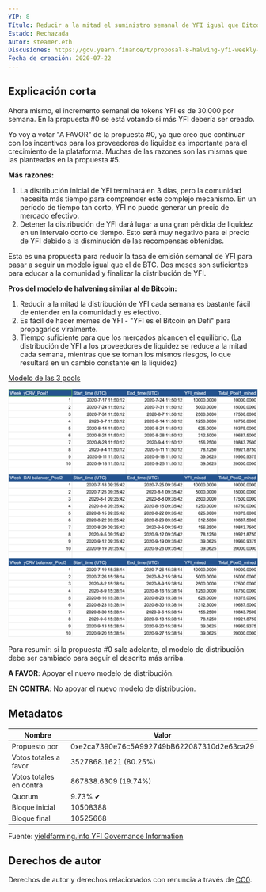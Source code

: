 ```yaml
---
YIP: 8
Título: Reducir a la mitad el suministro semanal de YFI igual que Bitcoin
Estado: Rechazada
Autor: steamer.eth
Discusiones: https://gov.yearn.finance/t/proposal-8-halving-yfi-weekly-supply-the-same-as-bitcoin/263/
Fecha de creación: 2020-07-22
---
```


## Explicación corta

Ahora mismo, el incremento semanal de tokens YFI es de 30.000 por semana. En la propuesta #0 se está votando si más YFI debería ser creado.

Yo voy a votar "A FAVOR" de la propuesta #0, ya que creo que continuar con los incentivos para los proveedores de liquidez es importante para el crecimiento de la plataforma. Muchas de las razones son las mismas que las planteadas en la propuesta #5.

**Más razones:**

1. La distribución inicial de YFI terminará en 3 días, pero la comunidad necesita más tiempo para comprender este complejo mecanismo. En un período de tiempo tan corto, YFI no puede generar un precio de mercado efectivo.
2. Detener la distribución de YFI dará lugar a una gran pérdida de liquidez en un intervalo corto de tiempo. Esto será muy negativo para el precio de YFI debido a la disminución de las recompensas obtenidas.

Esta es una propuesta para reducir la tasa de emisión semanal de YFI para pasar a seguir un modelo igual que el de BTC. Dos meses son suficientes para educar a la comunidad y finalizar la distribución de YFI.

**Pros del modelo de halvening similar al de Bitcoin:**

1. Reducir a la mitad la distribución de YFI cada semana es bastante fácil de entender en la comunidad y es efectivo.
2. Es fácil de hacer memes de YFI - "YFI es el Bitcoin en Defi" para propagarlos viralmente.
3. Tiempo suficiente para que los mercados alcancen el equilibrio. (La distribución de YFI a los proveedores de liquidez se reduce a la mitad cada semana, mientras que se toman los mismos riesgos, lo que resultará en un cambio constante en la liquidez)


[Modelo de las 3 pools](https://docs.google.com/spreadsheets/d/1ORG5UJUc2kKyjkemeskbpfpAfbDZ9Wk7GSEUc4RG2O0/edit?usp=sharing)

![Modelo](assets/yip8.png)

Para resumir: si la propuesta #0 sale adelante, el modelo de distribución debe ser cambiado para seguir el descrito más arriba.

**A FAVOR**: Apoyar el nuevo modelo de distribución.

**EN CONTRA**: No apoyar el nuevo modelo de distribución.

## Metadatos

| Nombre                | Valor                                      |
|---------------------|--------------------------------------------|
| Propuesto por         | 0xe2ca7390e76c5A992749bB622087310d2e63ca29 |
| Votos totales a favor     | 3527868.1621 (80.25%)                      |
| Votos totales en contra | 867838.6309 (19.74%)                       |
| Quorum              | 9.73% ✔                                    |
| Bloque inicial         | 10508388                                   |
| Bloque final           | 10525668                                   |

Fuente: [yieldfarming.info YFI Governance Information](https://yieldfarming.info/yearn/vote/)

## Derechos de autor
Derechos de autor y derechos relacionados con renuncia a través de [CC0](https://creativecommons.org/publicdomain/zero/1.0/).
